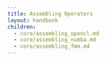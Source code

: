 ```yaml
---
title: Assembling Operators
layout: handbook
children:
  - core/assembling_opencl.md
  - core/assembling_numba.md
  - core/assembling_fmm.md
---
```


